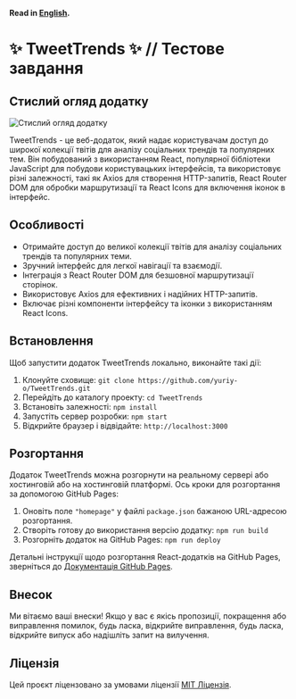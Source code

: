 **Read in [English](README.md).**

# ✨ TweetTrends ✨ **// Тестове завдання**

## Стислий огляд додатку

![Стислий огляд додатку](./assets/Overview.gif)

TweetTrends - це веб-додаток, який надає користувачам доступ до широкої колекції
твітів для аналізу соціальних трендів та популярних тем. Він побудований з
використанням React, популярної бібліотеки JavaScript для побудови
користувацьких інтерфейсів, та використовує різні залежності, такі як Axios для
створення HTTP-запитів, React Router DOM для обробки маршрутизації та React
Icons для включення іконок в інтерфейс.

## Особливості

- Отримайте доступ до великої колекції твітів для аналізу соціальних трендів та
  популярних теми.
- Зручний інтерфейс для легкої навігації та взаємодії.
- Інтеграція з React Router DOM для безшовної маршрутизації сторінок.
- Використовує Axios для ефективних і надійних HTTP-запитів.
- Включає різні компоненти інтерфейсу та іконки з використанням React Icons.

## Встановлення

Щоб запустити додаток TweetTrends локально, виконайте такі дії:

1. Клонуйте сховище: `git clone https://github.com/yuriy-o/TweetTrends.git`
2. Перейдіть до каталогу проекту: `cd TweetTrends`
3. Встановіть залежності: `npm install`
4. Запустіть сервер розробки: `npm start`
5. Відкрийте браузер і відвідайте: `http://localhost:3000`

## Розгортання

Додаток TweetTrends можна розгорнути на реальному сервері або хостинговій або на
хостинговій платформі. Ось кроки для розгортання за допомогою GitHub Pages:

1. Оновіть поле `"homepage"` у файлі `package.json` бажаною URL-адресою
   розгортання.
2. Створіть готову до використання версію додатку: `npm run build`
3. Розгорніть додаток на GitHub Pages: `npm run deploy`

Детальні інструкції щодо розгортання React-додатків на GitHub Pages, зверніться
до
[Документація GitHub Pages](https://docs.github.com/en/pages/getting-started-with-github-pages/creating-a-github-pages-site).

## Внесок

Ми вітаємо ваші внески! Якщо у вас є якісь пропозиції, покращення або
виправлення помилок, будь ласка, відкрийте виправлення, будь ласка, відкрийте
випуск або надішліть запит на вилучення.

## Ліцензія

Цей проєкт ліцензовано за умовами ліцензії
[MIT Ліцензія](https://github.com/yuriy-o/TweetTrends/blob/main/LICENSE).
